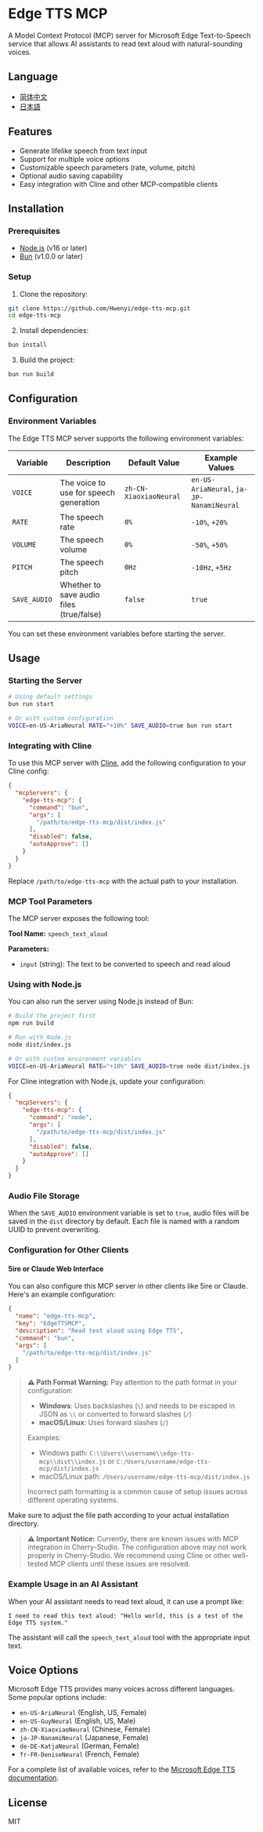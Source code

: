 # Edge TTS MCP

A Model Context Protocol (MCP) server for Microsoft Edge Text-to-Speech service that allows AI assistants to read text aloud with natural-sounding voices.

## Language

- [简体中文](./README.zh-CN.md)
- [日本語](./README.ja.md)

## Features

- Generate lifelike speech from text input
- Support for multiple voice options
- Customizable speech parameters (rate, volume, pitch)
- Optional audio saving capability
- Easy integration with Cline and other MCP-compatible clients

## Installation

### Prerequisites

- [Node.js](https://nodejs.org/) (v16 or later)
- [Bun](https://bun.sh/) (v1.0.0 or later)

### Setup

1. Clone the repository:

```bash
git clone https://github.com/Hwenyi/edge-tts-mcp.git
cd edge-tts-mcp
```

2. Install dependencies:

```bash
bun install
```

3. Build the project:

```bash
bun run build
```

## Configuration

### Environment Variables

The Edge TTS MCP server supports the following environment variables:

| Variable    | Description                              | Default Value         | Example Values                                    |
|-------------|------------------------------------------|-----------------------|---------------------------------------------------|
| `VOICE`     | The voice to use for speech generation   | `zh-CN-XiaoxiaoNeural`| `en-US-AriaNeural`, `ja-JP-NanamiNeural`         |
| `RATE`      | The speech rate                          | `0%`                  | `-10%`, `+20%`                                    |
| `VOLUME`    | The speech volume                        | `0%`                  | `-50%`, `+50%`                                    |
| `PITCH`     | The speech pitch                         | `0Hz`                 | `-10Hz`, `+5Hz`                                   |
| `SAVE_AUDIO`| Whether to save audio files (true/false) | `false`               | `true`                                            |

You can set these environment variables before starting the server.

## Usage

### Starting the Server

```bash
# Using default settings
bun run start

# Or with custom configuration
VOICE=en-US-AriaNeural RATE="+10%" SAVE_AUDIO=true bun run start
```

### Integrating with Cline

To use this MCP server with [Cline](https://github.com/cfortuner/cline), add the following configuration to your Cline config:

```json
{
  "mcpServers": {
    "edge-tts-mcp": {
      "command": "bun",
      "args": [
        "/path/to/edge-tts-mcp/dist/index.js"
      ],
      "disabled": false,
      "autoApprove": []
    }
  }
}
```

Replace `/path/to/edge-tts-mcp` with the actual path to your installation.

### MCP Tool Parameters

The MCP server exposes the following tool:

**Tool Name:** `speech_text_aloud`

**Parameters:**
- `input` (string): The text to be converted to speech and read aloud

### Using with Node.js

You can also run the server using Node.js instead of Bun:

```bash
# Build the project first
npm run build

# Run with Node.js
node dist/index.js

# Or with custom environment variables
VOICE=en-US-AriaNeural RATE="+10%" SAVE_AUDIO=true node dist/index.js
```

For Cline integration with Node.js, update your configuration:

```json
{
  "mcpServers": {
    "edge-tts-mcp": {
      "command": "node",
      "args": [
        "/path/to/edge-tts-mcp/dist/index.js"
      ],
      "disabled": false,
      "autoApprove": []
    }
  }
}
```

### Audio File Storage

When the `SAVE_AUDIO` environment variable is set to `true`, audio files will be saved in the `dist` directory by default. Each file is named with a random UUID to prevent overwriting.

### Configuration for Other Clients

#### 5ire or Claude Web Interface

You can also configure this MCP server in other clients like 5ire or Claude. Here's an example configuration:

```json
{
  "name": "edge-tts-mcp",
  "key": "EdgeTTSMCP",
  "description": "Read text aloud using Edge TTS",
  "command": "bun",
  "args": [
    "/path/to/edge-tts-mcp/dist/index.js"
  ]
}
```

> **⚠️ Path Format Warning:** Pay attention to the path format in your configuration:
> - **Windows**: Uses backslashes (`\`) and needs to be escaped in JSON as `\\` or converted to forward slashes (`/`)
> - **macOS/Linux**: Uses forward slashes (`/`)
> 
> Examples:
> - Windows path: `C:\\Users\\username\\edge-tts-mcp\\dist\\index.js` or `C:/Users/username/edge-tts-mcp/dist/index.js`
> - macOS/Linux path: `/Users/username/edge-tts-mcp/dist/index.js`
>
> Incorrect path formatting is a common cause of setup issues across different operating systems.

Make sure to adjust the file path according to your actual installation directory.

> **⚠️ Important Notice:** Currently, there are known issues with MCP integration in Cherry-Studio. The configuration above may not work properly in Cherry-Studio. We recommend using Cline or other well-tested MCP clients until these issues are resolved.

### Example Usage in an AI Assistant

When your AI assistant needs to read text aloud, it can use a prompt like:

```
I need to read this text aloud: "Hello world, this is a test of the Edge TTS system."
```

The assistant will call the `speech_text_aloud` tool with the appropriate input text.

## Voice Options

Microsoft Edge TTS provides many voices across different languages. Some popular options include:

- `en-US-AriaNeural` (English, US, Female)
- `en-US-GuyNeural` (English, US, Male)
- `zh-CN-XiaoxiaoNeural` (Chinese, Female)
- `ja-JP-NanamiNeural` (Japanese, Female)
- `de-DE-KatjaNeural` (German, Female)
- `fr-FR-DeniseNeural` (French, Female)

For a complete list of available voices, refer to the [Microsoft Edge TTS documentation](https://learn.microsoft.com/en-us/azure/cognitive-services/speech-service/language-support?tabs=tts).

## License

MIT
